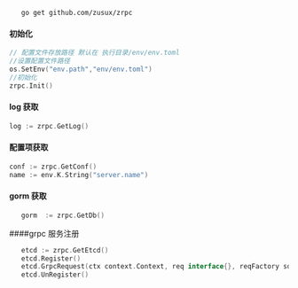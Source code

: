 ```shell
   go get github.com/zusux/zrpc
```

#### 初始化
```go
// 配置文件存放路径 默认在 执行目录/env/env.toml
//设置配置文件路径
os.SetEnv("env.path","env/env.toml")
//初始化
zrpc.Init()
```

#### log 获取
```go
log := zrpc.GetLog()
```


#### 配置项获取
```go
conf := zrpc.GetConf()
name := env.K.String("server.name")
```   

#### gorm 获取
```go
   gorm  := zrpc.GetDb()
```

####grpc 服务注册
```go
   etcd := zrpc.GetEtcd()
   etcd.Register()
   etcd.GrpcRequest(ctx context.Context, req interface{}, reqFactory sd.Factory) 
   etcd.UnRegister()
```